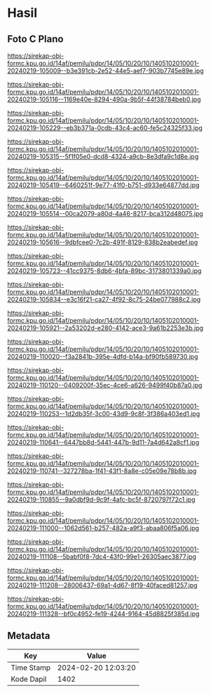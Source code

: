 # Hasil

## Foto C Plano

https://sirekap-obj-formc.kpu.go.id/14af/pemilu/pdpr/14/05/10/20/10/1405102010001-20240219-105009--b3e391cb-2e52-44e5-aef7-903b7745e89e.jpg

https://sirekap-obj-formc.kpu.go.id/14af/pemilu/pdpr/14/05/10/20/10/1405102010001-20240219-105116--1169e40e-8294-490a-9b5f-44f38784beb0.jpg

https://sirekap-obj-formc.kpu.go.id/14af/pemilu/pdpr/14/05/10/20/10/1405102010001-20240219-105229--eb3b371a-0cdb-43c4-ac60-fe5c24325f33.jpg

https://sirekap-obj-formc.kpu.go.id/14af/pemilu/pdpr/14/05/10/20/10/1405102010001-20240219-105315--5f1f05e0-dcd8-4324-a9cb-8e3dfa9c1d8e.jpg

https://sirekap-obj-formc.kpu.go.id/14af/pemilu/pdpr/14/05/10/20/10/1405102010001-20240219-105419--6460251f-9e77-41f0-b751-d933e64877dd.jpg

https://sirekap-obj-formc.kpu.go.id/14af/pemilu/pdpr/14/05/10/20/10/1405102010001-20240219-105514--00ca2079-a80d-4a46-8217-bca312d48075.jpg

https://sirekap-obj-formc.kpu.go.id/14af/pemilu/pdpr/14/05/10/20/10/1405102010001-20240219-105616--9dbfcee0-7c2b-491f-8129-838b2eabedef.jpg

https://sirekap-obj-formc.kpu.go.id/14af/pemilu/pdpr/14/05/10/20/10/1405102010001-20240219-105723--41cc9375-8db6-4bfa-89bc-3173801339a0.jpg

https://sirekap-obj-formc.kpu.go.id/14af/pemilu/pdpr/14/05/10/20/10/1405102010001-20240219-105834--e3c16f21-ca27-4f92-8c75-24be077988c2.jpg

https://sirekap-obj-formc.kpu.go.id/14af/pemilu/pdpr/14/05/10/20/10/1405102010001-20240219-105921--2a53202d-e280-4142-ace3-9a61b2253e3b.jpg

https://sirekap-obj-formc.kpu.go.id/14af/pemilu/pdpr/14/05/10/20/10/1405102010001-20240219-110020--f3a2841b-395e-4dfd-b14a-bf90fb589730.jpg

https://sirekap-obj-formc.kpu.go.id/14af/pemilu/pdpr/14/05/10/20/10/1405102010001-20240219-110120--0409200f-35ec-4ce6-a626-9499f40b87a0.jpg

https://sirekap-obj-formc.kpu.go.id/14af/pemilu/pdpr/14/05/10/20/10/1405102010001-20240219-110253--1d2db35f-3c00-43d9-9c8f-3f386a403ed1.jpg

https://sirekap-obj-formc.kpu.go.id/14af/pemilu/pdpr/14/05/10/20/10/1405102010001-20240219-110641--6447bb8d-5441-447b-9d11-7a4d642a8cf1.jpg

https://sirekap-obj-formc.kpu.go.id/14af/pemilu/pdpr/14/05/10/20/10/1405102010001-20240219-110741--327278ba-1f41-43f1-8a8e-c05e09e78b8b.jpg

https://sirekap-obj-formc.kpu.go.id/14af/pemilu/pdpr/14/05/10/20/10/1405102010001-20240219-110855--9a0dbf9d-9c9f-4afc-bc5f-8720797f72c1.jpg

https://sirekap-obj-formc.kpu.go.id/14af/pemilu/pdpr/14/05/10/20/10/1405102010001-20240219-111000--1062d561-b257-482a-a9f3-abaa806f5a06.jpg

https://sirekap-obj-formc.kpu.go.id/14af/pemilu/pdpr/14/05/10/20/10/1405102010001-20240219-111108--5babf0f8-7dc4-43f0-99e1-26305aec3877.jpg

https://sirekap-obj-formc.kpu.go.id/14af/pemilu/pdpr/14/05/10/20/10/1405102010001-20240219-111208--28006437-69a1-4d67-8f19-40faced81257.jpg

https://sirekap-obj-formc.kpu.go.id/14af/pemilu/pdpr/14/05/10/20/10/1405102010001-20240219-111328--bf0c4952-fe19-4244-9164-45d8825f385d.jpg


## Metadata

| Key        | Value               |
| ---------- | ------------------- |
| Time Stamp | 2024-02-20 12:03:20 |
| Kode Dapil | 1402                |



